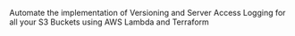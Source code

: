 Automate the implementation of Versioning and Server Access Logging for all your S3 Buckets using AWS Lambda and Terraform
